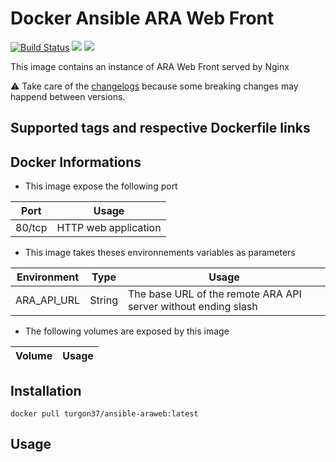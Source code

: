 # Docker Ansible ARA Web Front

[![Build Status](https://travis-ci.org/Turgon37/docker-ansible-araweb.svg?branch=master)](https://travis-ci.org/Turgon37/docker-ansible-araweb) [![](https://images.microbadger.com/badges/image/turgon37/ansible-araweb.svg)](https://microbadger.com/images/turgon37/ansible-araweb "Get your own image badge on microbadger.com") [![](https://images.microbadger.com/badges/version/turgon37/ansible-araweb.svg)](https://microbadger.com/images/turgon37/ansible-araweb "Get your own version badge on microbadger.com")

This image contains an instance of ARA Web Front served by Nginx

:warning: Take care of the [changelogs](CHANGELOG.md) because some breaking changes may happend between versions.

## Supported tags and respective Dockerfile links

## Docker Informations

* This image expose the following port

| Port         | Usage                |
| ------------ | -------------------- |
| 80/tcp       | HTTP web application |

* This image takes theses environnements variables as parameters

| Environment | Type   | Usage                                                          |
| ------------|--------| -------------------------------------------------------------- |
| ARA_API_URL | String | The base URL of the remote ARA API server without ending slash |

* The following volumes are exposed by this image

| Volume | Usage                                                        |
| ------ | ------------------------------------------------------------ |

## Installation

```
docker pull turgon37/ansible-araweb:latest
```

## Usage

